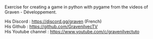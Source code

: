 Exercise for creating a game in python with pygame from the videos of Graven - Développement.

His Discord : https://discord.gg/graven (French)<br>
His Github : https://github.com/GravenilvecTV<br>
His Youtube channel : https://www.youtube.com/c/gravenilvectuto
